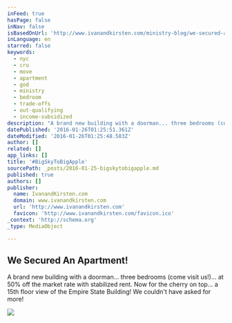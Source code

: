 ```yaml
---
inFeed: true
hasPage: false
inNav: false
isBasedOnUrl: 'http://www.ivanandkirsten.com/ministry-blog/we-secured-an-apartment'
inLanguage: en
starred: false
keywords:
  - nyc
  - cru
  - move
  - apartment
  - god
  - ministry
  - bedroom
  - trade-offs
  - out-qualifying
  - income-subsidized
description: "A brand new building with a doorman... three bedrooms (come visit us!)... at 50% off the market rate with stabilized rent. Now for the cherry on top... a 15th floor view of the Empire State Building! We couldn't have asked for more!"
datePublished: '2016-01-26T01:25:51.361Z'
dateModified: '2016-01-26T01:25:48.583Z'
author: []
related: []
app_links: []
title: '#BigSkyToBigApple'
sourcePath: _posts/2016-01-25-bigskytobigapple.md
published: true
authors: []
publisher:
  name: IvanandKirsten.com
  domain: www.ivanandkirsten.com
  url: 'http://www.ivanandkirsten.com'
  favicon: 'http://www.ivanandkirsten.com/favicon.ico'
_context: 'http://schema.org'
_type: MediaObject

---
```

<article style=""><h1>We Secured An Apartment!</h1><p>A brand new building with a doorman... three bedrooms (come visit us!)... at 50% off the market rate with stabilized rent. Now for the cherry on top... a 15th floor view of the Empire State Building! We couldn't have asked for more!</p><img src="https://s3-us-west-2.amazonaws.com/the-grid-img/p/5002dd51d34f53e4526812010c2e3c832364c054.jpg" /></article>